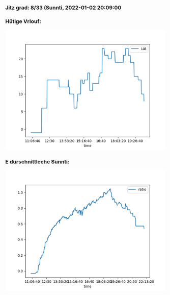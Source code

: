 ### Jitz grad: 8/33 (Sunnti, 2022-01-02 20:09:00

### Hütige Vrlouf:
![Graph](Today.png)

### E durschnittleche Sunnti:
![Graph](Sunnti.png)